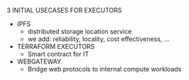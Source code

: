 3 INITIAL USECASES FOR EXECUTORS

- IPFS
    - distributed storage location service
    - we add: reliability, locality, cost effectiveness, …
- TERRAFORM EXECUTORS
    - Smart contract for IT
- WEBGATEWAY
    - Bridge web protocols to internal compute workloads
